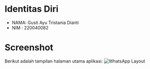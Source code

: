 # Identitas Diri
- NAMA: Gusti Ayu Tristania Dianti 
- NIM : 220040082

# Screenshot
Berikut adalah tampilan halaman utama aplikasi:
![WhatsApp Layout](images/layout.png)
